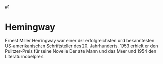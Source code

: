 #1
# Hemingway

Ernest Miller Hemingway war einer der erfolgreichsten und bekanntesten US-amerikanischen Schriftsteller des 20. Jahrhunderts. 1953 erhielt er den Pulitzer-Preis für seine Novelle Der alte Mann und das Meer und 1954 den Literaturnobelpreis